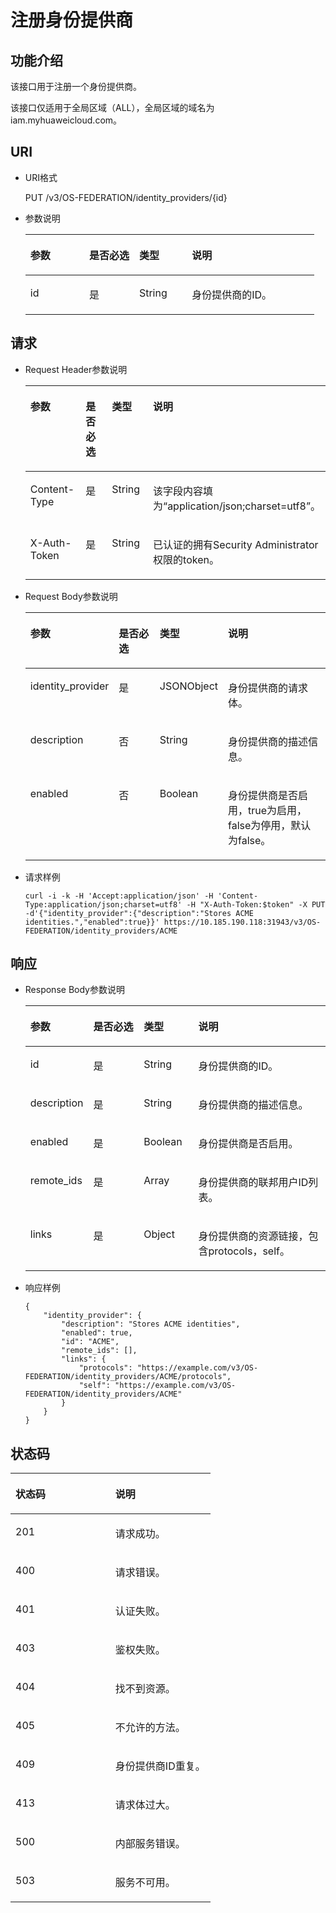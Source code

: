 # 注册身份提供商<a name="ZH-CN_TOPIC_0110485071"></a>

## 功能介绍<a name="section1156121494041"></a>

该接口用于注册一个身份提供商。

该接口仅适用于全局区域（ALL），全局区域的域名为iam.myhuaweicloud.com。

## URI<a name="section3951742894041"></a>

-   URI格式

    PUT /v3/OS-FEDERATION/identity\_providers/\{id\}


-   参数说明

    <a name="table5106348094041"></a>
    <table><thead align="left"><tr id="row5126430694041"><th class="cellrowborder" valign="top" width="20.352035203520348%" id="mcps1.1.5.1.1"><p id="p5876810194041"><a name="p5876810194041"></a><a name="p5876810194041"></a>参数</p>
    </th>
    <th class="cellrowborder" valign="top" width="17.301730173017297%" id="mcps1.1.5.1.2"><p id="p6259571294041"><a name="p6259571294041"></a><a name="p6259571294041"></a>是否必选</p>
    </th>
    <th class="cellrowborder" valign="top" width="18.23182318231823%" id="mcps1.1.5.1.3"><p id="p3708791694041"><a name="p3708791694041"></a><a name="p3708791694041"></a>类型</p>
    </th>
    <th class="cellrowborder" valign="top" width="44.114411441144114%" id="mcps1.1.5.1.4"><p id="p5133121694041"><a name="p5133121694041"></a><a name="p5133121694041"></a>说明</p>
    </th>
    </tr>
    </thead>
    <tbody><tr id="row6418786194041"><td class="cellrowborder" valign="top" width="20.352035203520348%" headers="mcps1.1.5.1.1 "><p id="p3183427594041"><a name="p3183427594041"></a><a name="p3183427594041"></a>id</p>
    </td>
    <td class="cellrowborder" valign="top" width="17.301730173017297%" headers="mcps1.1.5.1.2 "><p id="p2843945794041"><a name="p2843945794041"></a><a name="p2843945794041"></a>是</p>
    </td>
    <td class="cellrowborder" valign="top" width="18.23182318231823%" headers="mcps1.1.5.1.3 "><p id="p2189464794041"><a name="p2189464794041"></a><a name="p2189464794041"></a>String</p>
    </td>
    <td class="cellrowborder" valign="top" width="44.114411441144114%" headers="mcps1.1.5.1.4 "><p id="p2863598294041"><a name="p2863598294041"></a><a name="p2863598294041"></a>身份提供商的ID。</p>
    </td>
    </tr>
    </tbody>
    </table>


## 请求<a name="section3781319794041"></a>

-   Request Header参数说明

    <a name="table5802941494041"></a>
    <table><thead align="left"><tr id="row2251960494041"><th class="cellrowborder" valign="top" width="20.34%" id="mcps1.1.5.1.1"><p id="p1214867494041"><a name="p1214867494041"></a><a name="p1214867494041"></a>参数</p>
    </th>
    <th class="cellrowborder" valign="top" width="17.34%" id="mcps1.1.5.1.2"><p id="p4451854894041"><a name="p4451854894041"></a><a name="p4451854894041"></a>是否必选</p>
    </th>
    <th class="cellrowborder" valign="top" width="17.94%" id="mcps1.1.5.1.3"><p id="p4923265994041"><a name="p4923265994041"></a><a name="p4923265994041"></a>类型</p>
    </th>
    <th class="cellrowborder" valign="top" width="44.379999999999995%" id="mcps1.1.5.1.4"><p id="p2842243894041"><a name="p2842243894041"></a><a name="p2842243894041"></a>说明</p>
    </th>
    </tr>
    </thead>
    <tbody><tr id="row2051615094041"><td class="cellrowborder" valign="top" width="20.34%" headers="mcps1.1.5.1.1 "><p id="p5119543494041"><a name="p5119543494041"></a><a name="p5119543494041"></a>Content-Type</p>
    </td>
    <td class="cellrowborder" valign="top" width="17.34%" headers="mcps1.1.5.1.2 "><p id="p5318948394041"><a name="p5318948394041"></a><a name="p5318948394041"></a>是</p>
    </td>
    <td class="cellrowborder" valign="top" width="17.94%" headers="mcps1.1.5.1.3 "><p id="p1338083294041"><a name="p1338083294041"></a><a name="p1338083294041"></a>String</p>
    </td>
    <td class="cellrowborder" valign="top" width="44.379999999999995%" headers="mcps1.1.5.1.4 "><p id="p1010558594041"><a name="p1010558594041"></a><a name="p1010558594041"></a>该字段内容填为<span class="parmvalue" id="parmvalue1823317483242"><a name="parmvalue1823317483242"></a><a name="parmvalue1823317483242"></a>“application/json;charset=utf8”</span>。</p>
    </td>
    </tr>
    <tr id="row2384140894041"><td class="cellrowborder" valign="top" width="20.34%" headers="mcps1.1.5.1.1 "><p id="p5210592894041"><a name="p5210592894041"></a><a name="p5210592894041"></a>X-Auth-Token</p>
    </td>
    <td class="cellrowborder" valign="top" width="17.34%" headers="mcps1.1.5.1.2 "><p id="p5983062494041"><a name="p5983062494041"></a><a name="p5983062494041"></a>是</p>
    </td>
    <td class="cellrowborder" valign="top" width="17.94%" headers="mcps1.1.5.1.3 "><p id="p1444235294041"><a name="p1444235294041"></a><a name="p1444235294041"></a>String</p>
    </td>
    <td class="cellrowborder" valign="top" width="44.379999999999995%" headers="mcps1.1.5.1.4 "><p id="p6357973814242"><a name="p6357973814242"></a><a name="p6357973814242"></a>已认证的拥有Security Administrator权限的token。</p>
    </td>
    </tr>
    </tbody>
    </table>

-   Request Body参数说明

    <a name="table6566837894041"></a>
    <table><thead align="left"><tr id="row316713194041"><th class="cellrowborder" valign="top" width="20.44%" id="mcps1.1.5.1.1"><p id="p5521104194041"><a name="p5521104194041"></a><a name="p5521104194041"></a>参数</p>
    </th>
    <th class="cellrowborder" valign="top" width="17.18%" id="mcps1.1.5.1.2"><p id="p4290937394041"><a name="p4290937394041"></a><a name="p4290937394041"></a>是否必选</p>
    </th>
    <th class="cellrowborder" valign="top" width="18.07%" id="mcps1.1.5.1.3"><p id="p5310715694041"><a name="p5310715694041"></a><a name="p5310715694041"></a>类型</p>
    </th>
    <th class="cellrowborder" valign="top" width="44.31%" id="mcps1.1.5.1.4"><p id="p671240094041"><a name="p671240094041"></a><a name="p671240094041"></a>说明</p>
    </th>
    </tr>
    </thead>
    <tbody><tr id="row147705523391"><td class="cellrowborder" valign="top" width="20.44%" headers="mcps1.1.5.1.1 "><p id="p177019521394"><a name="p177019521394"></a><a name="p177019521394"></a>identity_provider</p>
    </td>
    <td class="cellrowborder" valign="top" width="17.18%" headers="mcps1.1.5.1.2 "><p id="p777016526395"><a name="p777016526395"></a><a name="p777016526395"></a>是</p>
    </td>
    <td class="cellrowborder" valign="top" width="18.07%" headers="mcps1.1.5.1.3 "><p id="p1277075273915"><a name="p1277075273915"></a><a name="p1277075273915"></a>JSONObject</p>
    </td>
    <td class="cellrowborder" valign="top" width="44.31%" headers="mcps1.1.5.1.4 "><p id="p3770852183920"><a name="p3770852183920"></a><a name="p3770852183920"></a>身份提供商的请求体。</p>
    </td>
    </tr>
    <tr id="row683356194041"><td class="cellrowborder" valign="top" width="20.44%" headers="mcps1.1.5.1.1 "><p id="p1664757494041"><a name="p1664757494041"></a><a name="p1664757494041"></a>description</p>
    </td>
    <td class="cellrowborder" valign="top" width="17.18%" headers="mcps1.1.5.1.2 "><p id="p627627294041"><a name="p627627294041"></a><a name="p627627294041"></a>否</p>
    </td>
    <td class="cellrowborder" valign="top" width="18.07%" headers="mcps1.1.5.1.3 "><p id="p3861601494041"><a name="p3861601494041"></a><a name="p3861601494041"></a>String</p>
    </td>
    <td class="cellrowborder" valign="top" width="44.31%" headers="mcps1.1.5.1.4 "><p id="p4088943394041"><a name="p4088943394041"></a><a name="p4088943394041"></a>身份提供商的描述信息。</p>
    </td>
    </tr>
    <tr id="row3246057894041"><td class="cellrowborder" valign="top" width="20.44%" headers="mcps1.1.5.1.1 "><p id="p1206117994041"><a name="p1206117994041"></a><a name="p1206117994041"></a>enabled</p>
    </td>
    <td class="cellrowborder" valign="top" width="17.18%" headers="mcps1.1.5.1.2 "><p id="p3743141294041"><a name="p3743141294041"></a><a name="p3743141294041"></a>否</p>
    </td>
    <td class="cellrowborder" valign="top" width="18.07%" headers="mcps1.1.5.1.3 "><p id="p1204549394041"><a name="p1204549394041"></a><a name="p1204549394041"></a>Boolean</p>
    </td>
    <td class="cellrowborder" valign="top" width="44.31%" headers="mcps1.1.5.1.4 "><p id="p3616087194041"><a name="p3616087194041"></a><a name="p3616087194041"></a>身份提供商是否启用，true为启用，false为停用，默认为false。</p>
    </td>
    </tr>
    </tbody>
    </table>


-   请求样例

    ```
    curl -i -k -H 'Accept:application/json' -H 'Content-Type:application/json;charset=utf8' -H "X-Auth-Token:$token" -X PUT -d'{"identity_provider":{"description":"Stores ACME identities.","enabled":true}}' https://10.185.190.118:31943/v3/OS-FEDERATION/identity_providers/ACME
    ```


## 响应<a name="section2085259294041"></a>

-   Response Body参数说明

    <a name="table4599365094041"></a>
    <table><thead align="left"><tr id="row6084341394041"><th class="cellrowborder" valign="top" width="20.65%" id="mcps1.1.5.1.1"><p id="p2936938394041"><a name="p2936938394041"></a><a name="p2936938394041"></a>参数</p>
    </th>
    <th class="cellrowborder" valign="top" width="16.91%" id="mcps1.1.5.1.2"><p id="p3010983894041"><a name="p3010983894041"></a><a name="p3010983894041"></a>是否必选</p>
    </th>
    <th class="cellrowborder" valign="top" width="18.19%" id="mcps1.1.5.1.3"><p id="p2297784294041"><a name="p2297784294041"></a><a name="p2297784294041"></a>类型</p>
    </th>
    <th class="cellrowborder" valign="top" width="44.25%" id="mcps1.1.5.1.4"><p id="p4926591494041"><a name="p4926591494041"></a><a name="p4926591494041"></a>说明</p>
    </th>
    </tr>
    </thead>
    <tbody><tr id="row3111611194041"><td class="cellrowborder" valign="top" width="20.65%" headers="mcps1.1.5.1.1 "><p id="p3737704894041"><a name="p3737704894041"></a><a name="p3737704894041"></a>id</p>
    </td>
    <td class="cellrowborder" valign="top" width="16.91%" headers="mcps1.1.5.1.2 "><p id="p764204694041"><a name="p764204694041"></a><a name="p764204694041"></a>是</p>
    </td>
    <td class="cellrowborder" valign="top" width="18.19%" headers="mcps1.1.5.1.3 "><p id="p1502596094041"><a name="p1502596094041"></a><a name="p1502596094041"></a>String</p>
    </td>
    <td class="cellrowborder" valign="top" width="44.25%" headers="mcps1.1.5.1.4 "><p id="p914323094041"><a name="p914323094041"></a><a name="p914323094041"></a>身份提供商的ID。</p>
    </td>
    </tr>
    <tr id="row1518021494041"><td class="cellrowborder" valign="top" width="20.65%" headers="mcps1.1.5.1.1 "><p id="p2163781894041"><a name="p2163781894041"></a><a name="p2163781894041"></a>description</p>
    </td>
    <td class="cellrowborder" valign="top" width="16.91%" headers="mcps1.1.5.1.2 "><p id="p783286394041"><a name="p783286394041"></a><a name="p783286394041"></a>是</p>
    </td>
    <td class="cellrowborder" valign="top" width="18.19%" headers="mcps1.1.5.1.3 "><p id="p3048218994041"><a name="p3048218994041"></a><a name="p3048218994041"></a>String</p>
    </td>
    <td class="cellrowborder" valign="top" width="44.25%" headers="mcps1.1.5.1.4 "><p id="p5313821994041"><a name="p5313821994041"></a><a name="p5313821994041"></a>身份提供商的描述信息。</p>
    </td>
    </tr>
    <tr id="row848192394041"><td class="cellrowborder" valign="top" width="20.65%" headers="mcps1.1.5.1.1 "><p id="p1594718194041"><a name="p1594718194041"></a><a name="p1594718194041"></a>enabled</p>
    </td>
    <td class="cellrowborder" valign="top" width="16.91%" headers="mcps1.1.5.1.2 "><p id="p1665327594041"><a name="p1665327594041"></a><a name="p1665327594041"></a>是</p>
    </td>
    <td class="cellrowborder" valign="top" width="18.19%" headers="mcps1.1.5.1.3 "><p id="p673803894041"><a name="p673803894041"></a><a name="p673803894041"></a>Boolean</p>
    </td>
    <td class="cellrowborder" valign="top" width="44.25%" headers="mcps1.1.5.1.4 "><p id="p891018194041"><a name="p891018194041"></a><a name="p891018194041"></a>身份提供商是否启用。</p>
    </td>
    </tr>
    <tr id="row61413316819"><td class="cellrowborder" valign="top" width="20.65%" headers="mcps1.1.5.1.1 "><p id="p1414173312813"><a name="p1414173312813"></a><a name="p1414173312813"></a>remote_ids</p>
    </td>
    <td class="cellrowborder" valign="top" width="16.91%" headers="mcps1.1.5.1.2 "><p id="p014933583"><a name="p014933583"></a><a name="p014933583"></a>是</p>
    </td>
    <td class="cellrowborder" valign="top" width="18.19%" headers="mcps1.1.5.1.3 "><p id="p414244115131"><a name="p414244115131"></a><a name="p414244115131"></a>Array</p>
    </td>
    <td class="cellrowborder" valign="top" width="44.25%" headers="mcps1.1.5.1.4 "><p id="p111511335811"><a name="p111511335811"></a><a name="p111511335811"></a>身份提供商的联邦用户ID列表。</p>
    </td>
    </tr>
    <tr id="row1308276894041"><td class="cellrowborder" valign="top" width="20.65%" headers="mcps1.1.5.1.1 "><p id="p5307125794041"><a name="p5307125794041"></a><a name="p5307125794041"></a>links</p>
    </td>
    <td class="cellrowborder" valign="top" width="16.91%" headers="mcps1.1.5.1.2 "><p id="p380452294041"><a name="p380452294041"></a><a name="p380452294041"></a>是</p>
    </td>
    <td class="cellrowborder" valign="top" width="18.19%" headers="mcps1.1.5.1.3 "><p id="p3973086094041"><a name="p3973086094041"></a><a name="p3973086094041"></a>Object</p>
    </td>
    <td class="cellrowborder" valign="top" width="44.25%" headers="mcps1.1.5.1.4 "><p id="p6408307894041"><a name="p6408307894041"></a><a name="p6408307894041"></a>身份提供商的资源链接，包含protocols，self。</p>
    </td>
    </tr>
    </tbody>
    </table>

-   响应样例

    ```
    {
        "identity_provider": {
            "description": "Stores ACME identities",
            "enabled": true,
            "id": "ACME",
            "remote_ids": [],
            "links": {
                "protocols": "https://example.com/v3/OS-FEDERATION/identity_providers/ACME/protocols",
                "self": "https://example.com/v3/OS-FEDERATION/identity_providers/ACME"
            }
        }
    }
    ```


## 状态码<a name="section4456313094041"></a>

<a name="table5284375594041"></a>
<table><thead align="left"><tr id="row1009137094041"><th class="cellrowborder" valign="top" width="50%" id="mcps1.1.3.1.1"><p id="p1209461894041"><a name="p1209461894041"></a><a name="p1209461894041"></a>状态码</p>
</th>
<th class="cellrowborder" valign="top" width="50%" id="mcps1.1.3.1.2"><p id="p4014001194041"><a name="p4014001194041"></a><a name="p4014001194041"></a>说明</p>
</th>
</tr>
</thead>
<tbody><tr id="row3011546094041"><td class="cellrowborder" valign="top" width="50%" headers="mcps1.1.3.1.1 "><p id="p2343323094041"><a name="p2343323094041"></a><a name="p2343323094041"></a>201</p>
</td>
<td class="cellrowborder" valign="top" width="50%" headers="mcps1.1.3.1.2 "><p id="p1904350594041"><a name="p1904350594041"></a><a name="p1904350594041"></a>请求成功。</p>
</td>
</tr>
<tr id="row3717381994041"><td class="cellrowborder" valign="top" width="50%" headers="mcps1.1.3.1.1 "><p id="p5828933394041"><a name="p5828933394041"></a><a name="p5828933394041"></a>400</p>
</td>
<td class="cellrowborder" valign="top" width="50%" headers="mcps1.1.3.1.2 "><p id="p2381551594041"><a name="p2381551594041"></a><a name="p2381551594041"></a>请求错误。</p>
</td>
</tr>
<tr id="row1301305194041"><td class="cellrowborder" valign="top" width="50%" headers="mcps1.1.3.1.1 "><p id="p4742420794041"><a name="p4742420794041"></a><a name="p4742420794041"></a>401</p>
</td>
<td class="cellrowborder" valign="top" width="50%" headers="mcps1.1.3.1.2 "><p id="p1615558894041"><a name="p1615558894041"></a><a name="p1615558894041"></a>认证失败。</p>
</td>
</tr>
<tr id="row1118257094041"><td class="cellrowborder" valign="top" width="50%" headers="mcps1.1.3.1.1 "><p id="p3337301194041"><a name="p3337301194041"></a><a name="p3337301194041"></a>403</p>
</td>
<td class="cellrowborder" valign="top" width="50%" headers="mcps1.1.3.1.2 "><p id="p1885937694041"><a name="p1885937694041"></a><a name="p1885937694041"></a>鉴权失败。</p>
</td>
</tr>
<tr id="row3551666294041"><td class="cellrowborder" valign="top" width="50%" headers="mcps1.1.3.1.1 "><p id="p5827737394041"><a name="p5827737394041"></a><a name="p5827737394041"></a>404</p>
</td>
<td class="cellrowborder" valign="top" width="50%" headers="mcps1.1.3.1.2 "><p id="p2284676494041"><a name="p2284676494041"></a><a name="p2284676494041"></a>找不到资源。</p>
</td>
</tr>
<tr id="row429429194041"><td class="cellrowborder" valign="top" width="50%" headers="mcps1.1.3.1.1 "><p id="p1229326694041"><a name="p1229326694041"></a><a name="p1229326694041"></a>405</p>
</td>
<td class="cellrowborder" valign="top" width="50%" headers="mcps1.1.3.1.2 "><p id="p5623047894041"><a name="p5623047894041"></a><a name="p5623047894041"></a>不允许的方法。</p>
</td>
</tr>
<tr id="row11885125610385"><td class="cellrowborder" valign="top" width="50%" headers="mcps1.1.3.1.1 "><p id="p888675653816"><a name="p888675653816"></a><a name="p888675653816"></a>409</p>
</td>
<td class="cellrowborder" valign="top" width="50%" headers="mcps1.1.3.1.2 "><p id="p3786276397"><a name="p3786276397"></a><a name="p3786276397"></a>身份提供商ID重复。</p>
</td>
</tr>
<tr id="row3631225494041"><td class="cellrowborder" valign="top" width="50%" headers="mcps1.1.3.1.1 "><p id="p5561142394041"><a name="p5561142394041"></a><a name="p5561142394041"></a>413</p>
</td>
<td class="cellrowborder" valign="top" width="50%" headers="mcps1.1.3.1.2 "><p id="p823140994041"><a name="p823140994041"></a><a name="p823140994041"></a>请求体过大。</p>
</td>
</tr>
<tr id="row697381994041"><td class="cellrowborder" valign="top" width="50%" headers="mcps1.1.3.1.1 "><p id="p2800850594041"><a name="p2800850594041"></a><a name="p2800850594041"></a>500</p>
</td>
<td class="cellrowborder" valign="top" width="50%" headers="mcps1.1.3.1.2 "><p id="p5409644394041"><a name="p5409644394041"></a><a name="p5409644394041"></a>内部服务错误。</p>
</td>
</tr>
<tr id="row1710594694041"><td class="cellrowborder" valign="top" width="50%" headers="mcps1.1.3.1.1 "><p id="p4340434994041"><a name="p4340434994041"></a><a name="p4340434994041"></a>503</p>
</td>
<td class="cellrowborder" valign="top" width="50%" headers="mcps1.1.3.1.2 "><p id="p2609141894041"><a name="p2609141894041"></a><a name="p2609141894041"></a>服务不可用。</p>
</td>
</tr>
</tbody>
</table>

